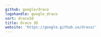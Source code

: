 ```yaml
---
github: google/draco
logohandle: google_draco
sort: draco3d
title: Draco 3D
website: 'https://google.github.io/draco/'
---
```

